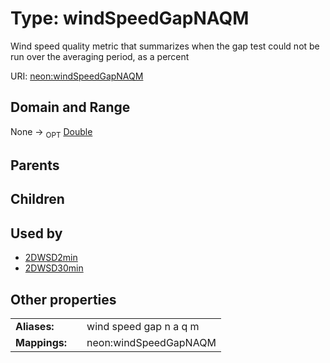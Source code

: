
# Type: windSpeedGapNAQM


Wind speed quality metric that summarizes when the gap test could not be run over the averaging period, as a percent

URI: [neon:windSpeedGapNAQM](https://data.neonscience.org/windSpeedGapNAQM)


## Domain and Range

None ->  <sub>OPT</sub> [Double](types/Double.md)

## Parents


## Children


## Used by

 * [2DWSD2min](2DWSD2min.md)
 * [2DWSD30min](2DWSD30min.md)

## Other properties

|  |  |  |
| --- | --- | --- |
| **Aliases:** | | wind speed gap n a q m |
| **Mappings:** | | neon:windSpeedGapNAQM |

